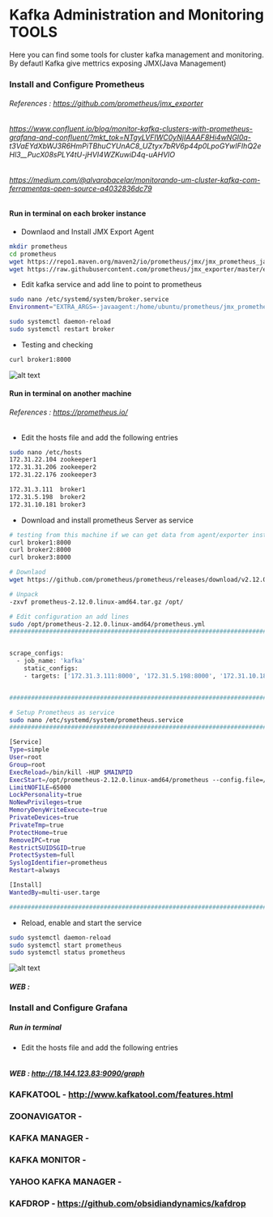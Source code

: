 
# Kafka Administration and Monitoring TOOLS
Here you can find some tools for cluster kafka management and monitoring.
By defautl Kafka give mettrics exposing JMX(Java Management)

### Install and Configure Prometheus 
###### References : https://github.com/prometheus/jmx_exporter
######              https://www.confluent.io/blog/monitor-kafka-clusters-with-prometheus-grafana-and-confluent/?mkt_tok=NTgyLVFIWC0yNjIAAAF8Hi4wNGl0q-            t3VaEYdXbWJ3R6HmPiTBhuCYUnAC8_UZtyx7bRV6p44p0LpoGYwIFIhQ2eHl3__PucX08sPLY4tU-jHVI4WZKuwiD4q-uAHVlO
######              https://medium.com/@alvarobacelar/monitorando-um-cluster-kafka-com-ferramentas-open-source-a4032836dc79
                    
#### Run in terminal on each broker instance

* Downlaod and Install JMX Export Agent 
```bash
mkdir prometheus
cd prometheus
wget https://repo1.maven.org/maven2/io/prometheus/jmx/jmx_prometheus_javaagent/0.15.0/jmx_prometheus_javaagent-0.15.0.jar
wget https://raw.githubusercontent.com/prometheus/jmx_exporter/master/example_configs/kafka-2_0_0.yml
```

* Edit kafka service and add line to point to prometheus
```bash
sudo nano /etc/systemd/system/broker.service
Environment="EXTRA_ARGS=-javaagent:/home/ubuntu/prometheus/jmx_prometheus_javaagent-0.15.0.jar=8000:/home/ubuntu/prometheus/kafka-2_0_0.yml"

sudo systemctl daemon-reload
sudo systemctl restart broker

```

* Testing and checking
```bash
curl broker1:8000 
```
![alt text](https://achong.blob.core.windows.net/gitimages/prometheus.PNG)


#### Run in terminal on another machine
###### References : https://prometheus.io/

* Edit the hosts file and add the following entries 
```bash
sudo nano /etc/hosts
172.31.22.104 zookeeper1
172.31.31.206 zookeeper2
172.31.22.176 zookeeper3

172.31.3.111  broker1
172.31.5.198  broker2
172.31.10.181 broker3
```

* Download and install prometheus Server as service
```bash
# testing from this machine if we can get data from agent/exporter installed ont he broker 
curl broker1:8000
curl broker2:8000
curl broker3:8000

# Downlaod
wget https://github.com/prometheus/prometheus/releases/download/v2.12.0/prometheus-2.12.0.linux-amd64.tar.gz

# Unpack
-zxvf prometheus-2.12.0.linux-amd64.tar.gz /opt/

# Edit configuration an add lines
sudo /opt/prometheus-2.12.0.linux-amd64/prometheus.yml
################################################################################################


scrape_configs:
  - job_name: 'kafka'
    static_configs:
    - targets: ['172.31.3.111:8000', '172.31.5.198:8000', '172.31.10.181:8000']


###############################################################################################

# Setup Prometheus as service
sudo nano /etc/systemd/system/prometheus.service
###############################################################################################################

[Service]
Type=simple
User=root
Group=root
ExecReload=/bin/kill -HUP $MAINPID
ExecStart=/opt/prometheus-2.12.0.linux-amd64/prometheus --config.file=/opt/prometheus-2.12.0.linux-amd64/prometheus.yml --storage.tsdb.path=/op$
LimitNOFILE=65000
LockPersonality=true
NoNewPrivileges=true
MemoryDenyWriteExecute=true
PrivateDevices=true
PrivateTmp=true
ProtectHome=true
RemoveIPC=true
RestrictSUIDSGID=true
ProtectSystem=full
SyslogIdentifier=prometheus
Restart=always

[Install]
WantedBy=multi-user.targe

###############################################################################################################
```

* Reload, enable and start the service
```bash
sudo systemctl daemon-reload
sudo systemctl start prometheus
sudo systemctl status prometheus
```
![alt text](https://achong.blob.core.windows.net/gitimages/prometheus_running.PNG)

##### WEB : 

### Install and Configure Grafana
##### Run in terminal 

* Edit the hosts file and add the following entries 
```bash

```
##### WEB : http://18.144.123.83:9090/graph



### KAFKATOOL - http://www.kafkatool.com/features.html

### ZOONAVIGATOR - 

### KAFKA MANAGER - 

### KAFKA MONITOR -

### YAHOO KAFKA MANAGER -

### KAFDROP - https://github.com/obsidiandynamics/kafdrop

